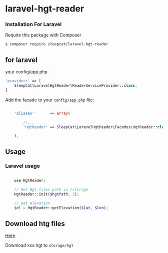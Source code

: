 # laravel-hgt-reader


### Installation For Laravel
Require this package with Composer

```bash
$ composer require sleepcat/laravel-hgt-reader
```

## for laravel
your config/app.php
```php
'providers' => [
    SleepCat\LaravelHgtReader\ReaderServiceProvider::class,
]
```

Add the facade to your `config/app.php` file:

```php

    'aliases'       => array(

        //...
        'HgtReader' => SleepCat\LaravelHgtReader\Facades\HgtReader::class,

    ),

```
## Usage

### Laravel usage
```php

    use HgtReader;

    // Set Hgt files path in /storage
    HgtReader::init($hgtPath, 3);
    
    // Get elevation
    $el = HgtReader::getElevation($lat, $lon);
```
## Download htg files
[Here](http://www.viewfinderpanoramas.org/Coverage%20map%20viewfinderpanoramas_org3.htm)

Download xxx.hgt to `storage/hgt`
